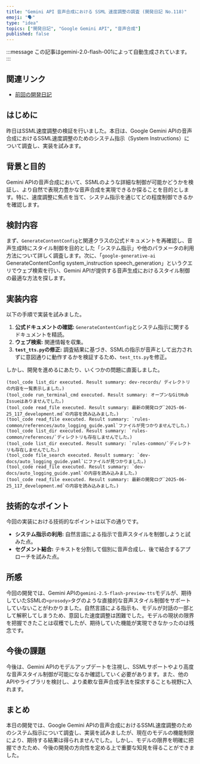 ```yaml
---
title: "Gemini API 音声合成における SSML 速度調整の調査 (開発日記 No.118)"
emoji: "🗣️"
type: "idea"
topics: ["開発日記", "Google Gemini API", "音声合成"]
published: false
---
```


:::message
この記事はgemini-2.0-flash-001によって自動生成されています。
:::

## 関連リンク

- [前回の開発日記](https://zenn.dev/centervil/articles/2025-06-25_117_dev-diary)

## はじめに

昨日はSSML速度調整の検証を行いました。本日は、Google Gemini APIの音声合成におけるSSML速度調整のためのシステム指示（System Instructions）について調査し、実装を試みます。

## 背景と目的

Gemini APIの音声合成において、SSMLのような詳細な制御が可能かどうかを検証し、より自然で表現力豊かな音声合成を実現できるか探ることを目的とします。特に、速度調整に焦点を当て、システム指示を通じてどの程度制御できるかを確認します。

## 検討内容

まず、`GenerateContentConfig`と関連クラスの公式ドキュメントを再確認し、音声生成時にスタイル制御を目的とした「システム指示」や他のパラメータの利用方法について詳しく調査します。次に、「`google-generative-ai` GenerateContentConfig system_instruction speech_generation」というクエリでウェブ検索を行い、Gemini APIが提供する音声生成におけるスタイル制御の最適な方法を探します。

## 実装内容

以下の手順で実装を試みました。

1.  **公式ドキュメントの確認:** `GenerateContentConfig`とシステム指示に関するドキュメントを精読。
2.  **ウェブ検索:** 関連情報を収集。
3.  **`test_tts.py`の修正:** 調査結果に基づき、SSMLの指示が音声として出力されずに意図通りに動作するかを検証するため、`test_tts.py`を修正。

しかし、開発を進めるにあたり、いくつかの問題に直面しました。

```
(tool_code list_dir executed. Result summary: dev-records/ ディレクトリの内容を一覧表示しました。)
(tool_code run_terminal_cmd executed. Result summary: オープンなGitHub Issueはありませんでした。)
(tool_code read_file executed. Result summary: 最新の開発ログ`2025-06-25_117_development.md`の内容を読み込みました。)
(tool_code read_file executed. Result summary: `rules-common/references/auto_logging_guide.yaml`ファイルが見つかりませんでした。)
(tool_code list_dir executed. Result summary: `rules-common/references/`ディレクトリも存在しませんでした。)
(tool_code list_dir executed. Result summary: `rules-common/`ディレクトリも存在しませんでした。)
(tool_code file_search executed. Result summary: `dev-docs/auto_logging_guide.yaml`にファイルが見つかりました。)
(tool_code read_file executed. Result summary: `dev-docs/auto_logging_guide.yaml`の内容を読み込みました。)
(tool_code read_file executed. Result summary: 最新の開発ログ`2025-06-25_117_development.md`の内容を読み込みました。)
```

## 技術的なポイント

今回の実装における技術的なポイントは以下の通りです。

*   **システム指示の利用:** 自然言語による指示で音声スタイルを制御しようと試みた点。
*   **セグメント結合:** テキストを分割して個別に音声合成し、後で結合するアプローチを試みた点。

## 所感

今回の開発では、Gemini APIの`gemini-2.5-flash-preview-tts`モデルが、期待していたSSMLの`<prosody>`タグのような直接的な音声スタイル制御をサポートしていないことがわかりました。自然言語による指示も、モデルが対話の一部として解釈してしまうため、意図した速度調整は困難でした。モデルの現状の限界を把握できたことは収穫でしたが、期待していた機能が実現できなかったのは残念です。

## 今後の課題

今後は、Gemini APIのモデルアップデートを注視し、SSMLサポートやより高度な音声スタイル制御が可能になるか確認していく必要があります。また、他のAPIやライブラリを検討し、より柔軟な音声合成手法を探求することも視野に入れます。

## まとめ

本日の開発では、Google Gemini APIの音声合成におけるSSML速度調整のためのシステム指示について調査し、実装を試みましたが、現在のモデルの機能制限により、期待する結果は得られませんでした。しかし、モデルの限界を明確に把握できたため、今後の開発の方向性を定める上で重要な知見を得ることができました。
